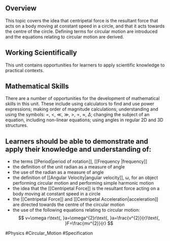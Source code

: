 ## Overview
This topic covers the idea that centripetal force is the resultant force that acts on a body moving at constant speed in a circle, and that it acts towards the centre of the circle. Defining terms for circular motion are introduced and the equations relating to circular motion are derived.
## Working Scientifically
This unit contains opportunities for learners to apply scientific knowledge to practical contexts.
## Mathematical Skills
There are a number of opportunities for the development of mathematical skills in this unit. These include using calculators to find and use power expressions; making order of magnitude calculations; understanding and using the symbols:  $=$, $<$, $\ll$, $\gg$, $>$, $\propto$, $\approx$, $\Delta$; changing the subject of an equation, including non-linear equations; using angles in regular 2D and 3D structures.
## Learners should be able to demonstrate and apply their knowledge and understanding of:
- the terms [[Period|period of rotation]], [[Frequency |frequency]]
- the definition of the unit radian as a measure of angle
- the use of the radian as a measure of angle
- the definition of [[Angular Velocity|angular velocity]], ω, for an object performing circular motion and performing simple harmonic motion
- the idea that the [[Centripetal Force]] is the resultant force acting on a body moving at constant speed in a circle
- the [[Centripetal Force]] and [[Centripetal Acceleration|acceleration]] are directed towards the centre of the circular motion
- the use of the following equations relating to circular motion:
$$
v=\omega r\text{, }a=\omega^{2}r\text{, }a=\frac{v^{2}}{r}\text{, }F=\frac{mv^{2}}{r}
$$

#Physics #Circular_Motion #Specification